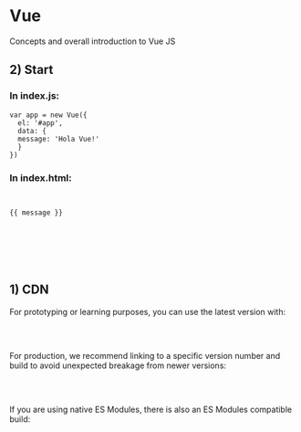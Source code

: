 # Vue
Concepts and overall introduction to Vue JS

## 2) Start

### In index.js:
<pre>
<code>var app = new Vue({
  el: '#app',
  data: {
  message: 'Hola Vue!'
  }
})</code>
</pre>

### In index.html:
<pre>
<code><body>
<div id="app">
{{ message }}
</div>
<script src="https://cdn.jsdelivr.net/npm/vue/dist/vue.js"></script>
<script src="index.js"></script>
</body></code>
</pre>

## 1) CDN
For prototyping or learning purposes, you can use the latest version with:

<pre>
<code><script src="https://cdn.jsdelivr.net/npm/vue@2.6.12/dist/vue.js"></script></code>
</pre>

For production, we recommend linking to a specific version number and build to avoid unexpected breakage from newer versions:

<pre>
<code><script src="https://cdn.jsdelivr.net/npm/vue@2.6.12"></script></code>
</pre>
If you are using native ES Modules, there is also an ES Modules compatible build:

<pre>
<code><script type="module">
  import Vue from 'https://cdn.jsdelivr.net/npm/vue@2.6.12/dist/vue.esm.browser.js'
</script></code>
</pre>

